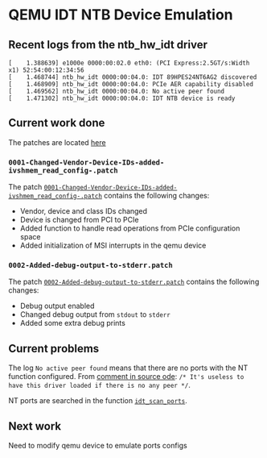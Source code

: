 # QEMU IDT NTB Device Emulation

## Recent logs from the ntb_hw_idt driver

```
[    1.388639] e1000e 0000:00:02.0 eth0: (PCI Express:2.5GT/s:Width x1) 52:54:00:12:34:56
[    1.468744] ntb_hw_idt 0000:00:04.0: IDT 89HPES24NT6AG2 discovered
[    1.468909] ntb_hw_idt 0000:00:04.0: PCIe AER capability disabled
[    1.469562] ntb_hw_idt 0000:00:04.0: No active peer found
[    1.471302] ntb_hw_idt 0000:00:04.0: IDT NTB device is ready
```

## Current work done

The patches are located [here](../yocto_files/qemu-patches/)

### `0001-Changed-Vendor-Device-IDs-added-ivshmem_read_config-.patch`

The patch [`0001-Changed-Vendor-Device-IDs-added-ivshmem_read_config-.patch`](../yocto_files/qemu-patches/0001-Changed-Vendor-Device-IDs-added-ivshmem_read_config-.patch) contains the following changes:
* Vendor, device and class IDs changed
* Device is changed from PCI to PCIe
* Added function to handle read operations from PCIe configuration space
* Added initialization of MSI interrupts in the qemu device

### `0002-Added-debug-output-to-stderr.patch`

The patch [`0002-Added-debug-output-to-stderr.patch`](../yocto_files/qemu-patches/0002-Added-debug-output-to-stderr.patch) contains the following changes:
* Debug output enabled
* Changed debug output from `stdout` to `stderr`
* Added some extra debug prints

## Current problems

The log `No active peer found` means that there are no ports with the NT function configured.
From [comment in source ode](https://elixir.bootlin.com/linux/latest/source/drivers/ntb/hw/idt/ntb_hw_idt.c#L533):
`/* It's useless to have this driver loaded if there is no any peer */`.

NT ports are searched in the function [`idt_scan_ports`](https://elixir.bootlin.com/linux/latest/source/drivers/ntb/hw/idt/ntb_hw_idt.c#L480).

## Next work

Need to modify qemu device to emulate ports configs
